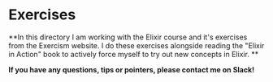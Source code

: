 # Exercises

**In this directory I am working with the Elixir course and it's exercises from the Exercism website. I do these exercises alongside reading the "Elixir in Action" book to actively force myself to try out new concepts in Elixir. **

**If you have any questions, tips or pointers, please contact me on Slack!**
